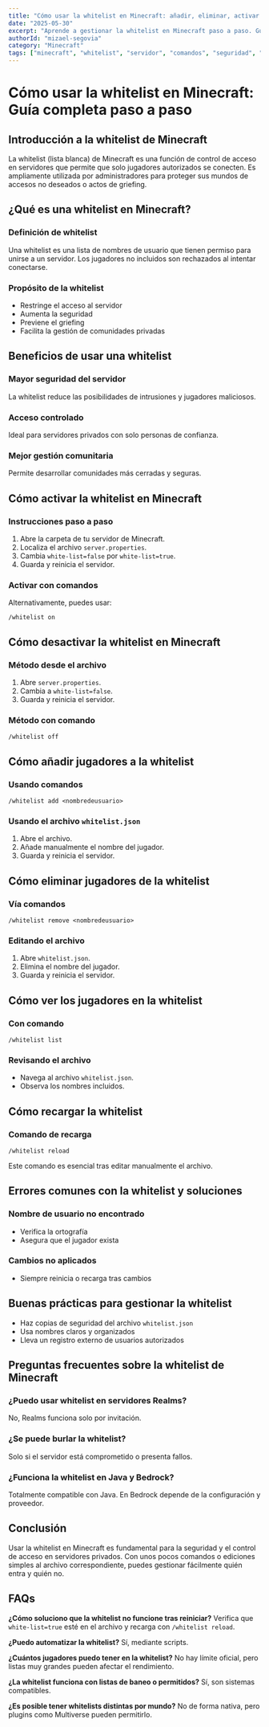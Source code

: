 ```yaml
---
title: "Cómo usar la whitelist en Minecraft: añadir, eliminar, activar y desactivar"
date: "2025-05-30"
excerpt: "Aprende a gestionar la whitelist en Minecraft paso a paso. Guía completa para añadir, eliminar, activar y desactivar jugadores en servidores de Minecraft."
authorId: "mizael-segovia"
category: "Minecraft"
tags: ["minecraft", "whitelist", "servidor", "comandos", "seguridad", "tutorial"]
---
```


# Cómo usar la whitelist en Minecraft: Guía completa paso a paso

## Introducción a la whitelist de Minecraft

La whitelist (lista blanca) de Minecraft es una función de control de acceso en servidores que permite que solo jugadores autorizados se conecten. Es ampliamente utilizada por administradores para proteger sus mundos de accesos no deseados o actos de griefing.

## ¿Qué es una whitelist en Minecraft?

### Definición de whitelist

Una whitelist es una lista de nombres de usuario que tienen permiso para unirse a un servidor. Los jugadores no incluidos son rechazados al intentar conectarse.

### Propósito de la whitelist

* Restringe el acceso al servidor
* Aumenta la seguridad
* Previene el griefing
* Facilita la gestión de comunidades privadas

## Beneficios de usar una whitelist

### Mayor seguridad del servidor

La whitelist reduce las posibilidades de intrusiones y jugadores maliciosos.

### Acceso controlado

Ideal para servidores privados con solo personas de confianza.

### Mejor gestión comunitaria

Permite desarrollar comunidades más cerradas y seguras.

## Cómo activar la whitelist en Minecraft

### Instrucciones paso a paso

1. Abre la carpeta de tu servidor de Minecraft.
2. Localiza el archivo `server.properties`.
3. Cambia `white-list=false` por `white-list=true`.
4. Guarda y reinicia el servidor.

### Activar con comandos

Alternativamente, puedes usar:

```
/whitelist on
```

## Cómo desactivar la whitelist en Minecraft

### Método desde el archivo

1. Abre `server.properties`.
2. Cambia a `white-list=false`.
3. Guarda y reinicia el servidor.

### Método con comando

```
/whitelist off
```

## Cómo añadir jugadores a la whitelist

### Usando comandos

```
/whitelist add <nombredeusuario>
```

### Usando el archivo `whitelist.json`

1. Abre el archivo.
2. Añade manualmente el nombre del jugador.
3. Guarda y reinicia el servidor.

## Cómo eliminar jugadores de la whitelist

### Vía comandos

```
/whitelist remove <nombredeusuario>
```

### Editando el archivo

1. Abre `whitelist.json`.
2. Elimina el nombre del jugador.
3. Guarda y reinicia el servidor.

## Cómo ver los jugadores en la whitelist

### Con comando

```
/whitelist list
```

### Revisando el archivo

* Navega al archivo `whitelist.json`.
* Observa los nombres incluidos.

## Cómo recargar la whitelist

### Comando de recarga

```
/whitelist reload
```

Este comando es esencial tras editar manualmente el archivo.

## Errores comunes con la whitelist y soluciones

### Nombre de usuario no encontrado

* Verifica la ortografía
* Asegura que el jugador exista

### Cambios no aplicados

* Siempre reinicia o recarga tras cambios

## Buenas prácticas para gestionar la whitelist

* Haz copias de seguridad del archivo `whitelist.json`
* Usa nombres claros y organizados
* Lleva un registro externo de usuarios autorizados

## Preguntas frecuentes sobre la whitelist de Minecraft

### ¿Puedo usar whitelist en servidores Realms?

No, Realms funciona solo por invitación.

### ¿Se puede burlar la whitelist?

Solo si el servidor está comprometido o presenta fallos.

### ¿Funciona la whitelist en Java y Bedrock?

Totalmente compatible con Java. En Bedrock depende de la configuración y proveedor.

## Conclusión

Usar la whitelist en Minecraft es fundamental para la seguridad y el control de acceso en servidores privados. Con unos pocos comandos o ediciones simples al archivo correspondiente, puedes gestionar fácilmente quién entra y quién no.

## FAQs

**¿Cómo soluciono que la whitelist no funcione tras reiniciar?**
Verifica que `white-list=true` esté en el archivo y recarga con `/whitelist reload`.

**¿Puedo automatizar la whitelist?**
Sí, mediante scripts.

**¿Cuántos jugadores puedo tener en la whitelist?**
No hay límite oficial, pero listas muy grandes pueden afectar el rendimiento.

**¿La whitelist funciona con listas de baneo o permitidos?**
Sí, son sistemas compatibles.

**¿Es posible tener whitelists distintas por mundo?**
No de forma nativa, pero plugins como Multiverse pueden permitirlo.